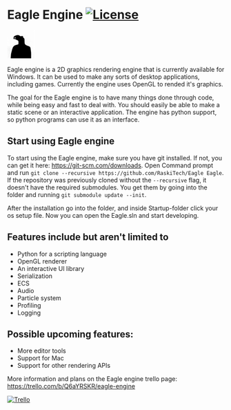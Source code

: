 # Eagle Engine [![License](https://img.shields.io/github/license/RaskiTech/Eagle.svg)](https://github.com/RaskiTech/Eagle/blob/master/LICENSE)

![Eagle](Build/Assets/Icon.png?raw=true "Eagle")

Eagle engine is a 2D graphics rendering engine that is currently available for Windows. It can be used to make any sorts of desktop applications, including games. Currently the engine uses OpenGL to rended it's graphics.

The goal for the Eagle engine is to have many things done through code, while being easy and fast to deal with. You should easily be able to make a static scene or an interactive application. The engine has python support, so python programs can use it as an interface.

## Start using Eagle engine
To start using the Eagle engine, make sure you have git installed. If not, you can get it here: https://git-scm.com/downloads.
Open Command prompt and run `git clone --recursive https://github.com/RaskiTech/Eagle Eagle`.
If the repository was previously cloned without the `--recursive` flag, it doesn't have the required submodules. You get them by going into the folder and running `git submodule update --init`.

After the installation go into the folder, and inside Startup-folder click your os setup file. Now you can open the Eagle.sln and start developing.

## Features include but aren't limited to
- Python for a scripting language
- OpenGL renderer
- An interactive UI library
- Serialization
- ECS
- Audio
- Particle system
- Profiling
- Logging

## Possible upcoming features:
- More editor tools
- Support for Mac
- Support for other rendering APIs


More information and plans on the Eagle engine trello page: https://trello.com/b/Q6aYRSKR/eagle-engine

[![Trello](https://img.shields.io/badge/%40RaskiTech--blue.svg?style=social&logo=Trello)](https://trello.com/b/Q6aYRSKR/eagle-engine)

